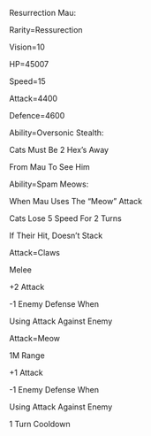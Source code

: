 Resurrection Mau:

Rarity=Ressurection

Vision=10

HP=45007

Speed=15

Attack=4400

Defence=4600

Ability=Oversonic Stealth:

Cats Must Be 2 Hex’s Away

From Mau To See Him

Ability=Spam Meows:

When Mau Uses The “Meow” Attack

Cats Lose 5 Speed For 2 Turns

If Their Hit, Doesn’t Stack

Attack=Claws

Melee

+2 Attack

-1 Enemy Defense When

Using Attack Against Enemy

Attack=Meow

1M Range

+1 Attack

-1 Enemy Defense When

Using Attack Against Enemy

1 Turn Cooldown
